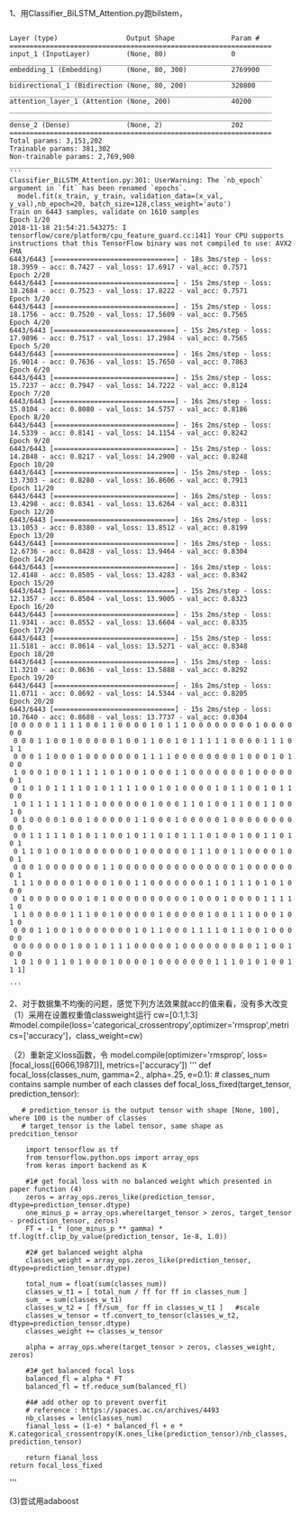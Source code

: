 1、用Classifier_BiLSTM_Attention.py跑bilstem，

```

Layer (type)                 Output Shape              Param #   
=================================================================
input_1 (InputLayer)         (None, 80)                0         
_________________________________________________________________
embedding_1 (Embedding)      (None, 80, 300)           2769900   
_________________________________________________________________
bidirectional_1 (Bidirection (None, 80, 200)           320800    
_________________________________________________________________
attention_layer_1 (Attention (None, 200)               40200     
_________________________________________________________________
_________________________________________________________________
dense_2 (Dense)              (None, 2)                 202       
=================================================================
Total params: 3,151,202
Trainable params: 381,302
Non-trainable params: 2,769,900
_________________________________________________________________
'''
Classifier_BiLSTM_Attention.py:301: UserWarning: The `nb_epoch` argument in `fit` has been renamed `epochs`.
  model.fit(x_train, y_train, validation_data=(x_val, y_val),nb_epoch=20, batch_size=128,class_weight='auto')
Train on 6443 samples, validate on 1610 samples
Epoch 1/20
2018-11-18 21:54:21.543275: I tensorflow/core/platform/cpu_feature_guard.cc:141] Your CPU supports instructions that this TensorFlow binary was not compiled to use: AVX2 FMA
6443/6443 [==============================] - 18s 3ms/step - loss: 18.3959 - acc: 0.7427 - val_loss: 17.6917 - val_acc: 0.7571
Epoch 2/20
6443/6443 [==============================] - 15s 2ms/step - loss: 18.2684 - acc: 0.7523 - val_loss: 17.8222 - val_acc: 0.7571
Epoch 3/20
6443/6443 [==============================] - 15s 2ms/step - loss: 18.1756 - acc: 0.7520 - val_loss: 17.5609 - val_acc: 0.7565
Epoch 4/20
6443/6443 [==============================] - 15s 2ms/step - loss: 17.9896 - acc: 0.7517 - val_loss: 17.2984 - val_acc: 0.7565
Epoch 5/20
6443/6443 [==============================] - 16s 2ms/step - loss: 16.9014 - acc: 0.7636 - val_loss: 15.7650 - val_acc: 0.7863
Epoch 6/20
6443/6443 [==============================] - 15s 2ms/step - loss: 15.7237 - acc: 0.7947 - val_loss: 14.7222 - val_acc: 0.8124
Epoch 7/20
6443/6443 [==============================] - 16s 2ms/step - loss: 15.0104 - acc: 0.8080 - val_loss: 14.5757 - val_acc: 0.8186
Epoch 8/20
6443/6443 [==============================] - 16s 2ms/step - loss: 14.5339 - acc: 0.8141 - val_loss: 14.1154 - val_acc: 0.8242
Epoch 9/20
6443/6443 [==============================] - 15s 2ms/step - loss: 14.2848 - acc: 0.8217 - val_loss: 14.2900 - val_acc: 0.8248
Epoch 10/20
6443/6443 [==============================] - 15s 2ms/step - loss: 13.7303 - acc: 0.8280 - val_loss: 16.8606 - val_acc: 0.7913
Epoch 11/20
6443/6443 [==============================] - 16s 2ms/step - loss: 13.4298 - acc: 0.8341 - val_loss: 13.6264 - val_acc: 0.8311
Epoch 12/20
6443/6443 [==============================] - 16s 2ms/step - loss: 13.1053 - acc: 0.8380 - val_loss: 13.8512 - val_acc: 0.8199
Epoch 13/20
6443/6443 [==============================] - 16s 2ms/step - loss: 12.6736 - acc: 0.8428 - val_loss: 13.9464 - val_acc: 0.8304
Epoch 14/20
6443/6443 [==============================] - 16s 2ms/step - loss: 12.4148 - acc: 0.8505 - val_loss: 13.4283 - val_acc: 0.8342
Epoch 15/20
6443/6443 [==============================] - 15s 2ms/step - loss: 12.1357 - acc: 0.8504 - val_loss: 13.9005 - val_acc: 0.8323
Epoch 16/20
6443/6443 [==============================] - 15s 2ms/step - loss: 11.9341 - acc: 0.8552 - val_loss: 13.6604 - val_acc: 0.8335
Epoch 17/20
6443/6443 [==============================] - 15s 2ms/step - loss: 11.5181 - acc: 0.8614 - val_loss: 13.5271 - val_acc: 0.8348
Epoch 18/20
6443/6443 [==============================] - 15s 2ms/step - loss: 11.3210 - acc: 0.8636 - val_loss: 13.5888 - val_acc: 0.8292
Epoch 19/20
6443/6443 [==============================] - 16s 2ms/step - loss: 11.0711 - acc: 0.8692 - val_loss: 14.5344 - val_acc: 0.8205
Epoch 20/20
6443/6443 [==============================] - 15s 2ms/step - loss: 10.7640 - acc: 0.8688 - val_loss: 13.7737 - val_acc: 0.8304
[0 0 0 0 0 1 1 1 1 0 0 1 1 0 0 0 0 1 0 1 1 1 0 0 0 0 0 0 0 0 1 0 0 0 0 0 0
 0 0 0 1 1 0 0 1 0 0 0 0 0 1 0 0 1 1 0 0 1 0 1 1 1 1 1 0 0 0 0 1 1 1 0 1 1
 0 0 0 1 1 0 0 0 1 0 0 0 0 0 0 0 1 1 1 1 0 0 0 0 0 0 0 0 1 0 0 0 1 0 1 0 0
 1 0 0 0 1 0 0 1 1 1 1 1 0 1 0 0 1 0 0 0 1 1 0 0 0 0 0 0 0 1 0 0 0 0 0 0 1
 0 1 0 1 0 1 1 1 1 0 1 0 1 1 1 1 0 0 1 0 1 0 0 0 0 1 0 1 1 0 0 1 0 1 1 0 0
 1 0 1 1 1 1 1 1 1 0 1 0 0 0 0 0 0 1 0 0 0 1 1 0 1 0 0 1 1 0 0 1 1 0 0 1 0
 0 1 0 0 0 0 1 0 0 1 0 0 0 0 0 1 1 0 0 0 1 0 0 0 0 0 1 0 0 0 0 0 0 0 0 0 0
 0 0 1 1 1 1 1 0 1 0 1 1 0 0 1 0 1 1 0 1 0 1 1 1 0 1 0 0 1 0 0 1 1 0 1 0 1
 0 1 1 0 1 0 0 1 0 0 0 0 0 0 0 1 0 0 0 0 0 0 1 1 1 0 0 1 1 0 0 0 0 1 0 0 1
 0 0 0 1 0 0 0 0 0 0 0 1 1 0 0 0 0 0 0 0 0 0 0 0 0 0 0 0 1 0 0 0 0 0 0 0 1
 1 1 1 0 0 0 0 0 1 0 0 0 1 0 0 1 1 0 0 0 0 0 0 0 1 1 0 1 1 1 0 1 0 1 0 0 0
 0 1 0 0 0 0 0 0 0 1 0 1 0 0 0 0 0 0 0 0 0 0 1 0 0 0 1 0 0 0 0 1 1 1 1 1 0
 1 1 0 0 0 0 0 1 1 1 0 0 1 0 0 0 0 0 1 0 0 0 0 0 1 0 0 1 1 1 0 0 0 1 0 1 0
 0 0 0 1 1 0 0 1 0 0 0 0 0 0 0 1 0 1 1 0 0 0 1 1 1 1 0 1 1 0 0 1 0 0 0 0 0
 0 0 0 0 0 0 0 1 0 0 1 0 1 1 1 0 0 0 0 0 1 0 0 0 0 0 0 0 0 0 1 1 0 0 1 0 0
 1 0 1 0 0 1 1 0 1 0 0 0 1 0 0 0 0 1 0 0 0 0 0 0 0 1 1 1 0 1 0 1 0 0 1 1 1]
 
''' 
```
2、对于数据集不均衡的问题，感觉下列方法效果就acc的值来看，没有多大改变
（1）采用在设置权重值classweight运行
cw=[0:1,1:3]
#model.compile(loss='categorical_crossentropy',optimizer='rmsprop',metrics=['accuracy']，class_weight=cw)

（2）重新定义loss函数，令
model.compile(optimizer='rmsprop', loss=[focal_loss([6066,1987])], metrics=['accuracy'])
'''
def focal_loss(classes_num, gamma=2., alpha=.25, e=0.1):
    # classes_num contains sample number of each classes
    def focal_loss_fixed(target_tensor, prediction_tensor):
        
       # prediction_tensor is the output tensor with shape [None, 100], where 100 is the number of classes
       # target_tensor is the label tensor, same shape as predcition_tensor
        
        import tensorflow as tf
        from tensorflow.python.ops import array_ops
        from keras import backend as K

        #1# get focal loss with no balanced weight which presented in paper function (4)
        zeros = array_ops.zeros_like(prediction_tensor, dtype=prediction_tensor.dtype)
        one_minus_p = array_ops.where(target_tensor > zeros, target_tensor - prediction_tensor, zeros)
        FT = -1 * (one_minus_p ** gamma) * tf.log(tf.clip_by_value(prediction_tensor, 1e-8, 1.0))

        #2# get balanced weight alpha
        classes_weight = array_ops.zeros_like(prediction_tensor, dtype=prediction_tensor.dtype)

        total_num = float(sum(classes_num))
        classes_w_t1 = [ total_num / ff for ff in classes_num ]
        sum_ = sum(classes_w_t1)
        classes_w_t2 = [ ff/sum_ for ff in classes_w_t1 ]   #scale
        classes_w_tensor = tf.convert_to_tensor(classes_w_t2, dtype=prediction_tensor.dtype)
        classes_weight += classes_w_tensor

        alpha = array_ops.where(target_tensor > zeros, classes_weight, zeros)

        #3# get balanced focal loss
        balanced_fl = alpha * FT
        balanced_fl = tf.reduce_sum(balanced_fl)

        #4# add other op to prevent overfit
        # reference : https://spaces.ac.cn/archives/4493
        nb_classes = len(classes_num)
        fianal_loss = (1-e) * balanced_fl + e * K.categorical_crossentropy(K.ones_like(prediction_tensor)/nb_classes, prediction_tensor)

        return fianal_loss
    return focal_loss_fixed
 '''
 
 (3)尝试用adaboost
 
